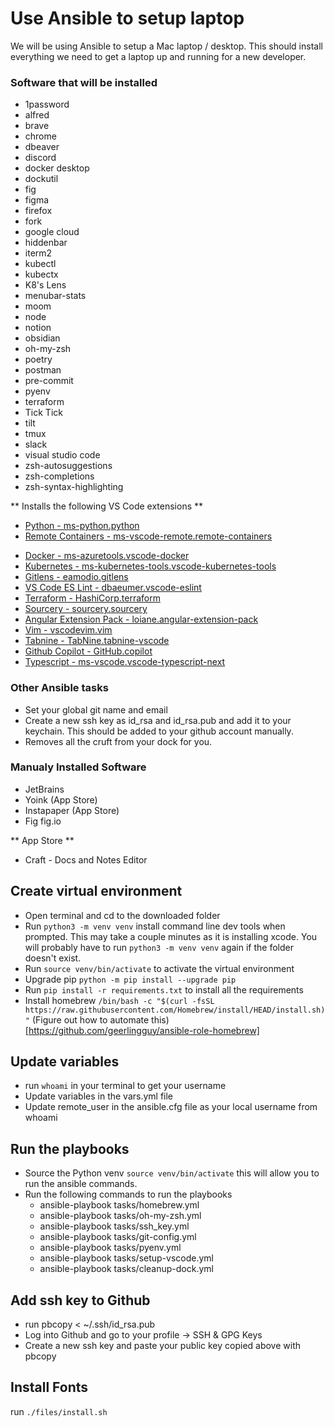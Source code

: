 # Use Ansible to setup laptop

We will be using Ansible to setup a Mac laptop / desktop. This should install everything we need to get a laptop up and running for a new developer.

### Software that will be installed  
* 1password
* alfred
* brave
* chrome
* dbeaver
* discord
* docker desktop
* dockutil
* fig
* figma
* firefox
* fork
* google cloud
* hiddenbar
* iterm2
* kubectl
* kubectx
* K8's Lens
* menubar-stats
* moom
* node
* notion
* obsidian
* oh-my-zsh
* poetry
* postman
* pre-commit
* pyenv
* terraform
* Tick Tick
* tilt
* tmux
* slack
* visual studio code
* zsh-autosuggestions
* zsh-completions
* zsh-syntax-highlighting

** Installs the following VS Code extensions **
* [Python - ms-python.python](https://marketplace.visualstudio.com/items?itemName=ms-python.python)
* [Remote Containers - ms-vscode-remote.remote-containers](https://marketplace.visualstudio.com/items?itemName=ms-vscode-remote.remote-containers)
- [Docker - ms-azuretools.vscode-docker](https://marketplace.visualstudio.com/items?itemName=ms-azuretools.vscode-docker)
- [Kubernetes - ms-kubernetes-tools.vscode-kubernetes-tools](https://marketplace.visualstudio.com/items?itemName=ms-kubernetes-tools.vscode-kubernetes-tools)
- [Gitlens - eamodio.gitlens](https://marketplace.visualstudio.com/items?itemName=eamodio.gitlens)
- [VS Code ES Lint - dbaeumer.vscode-eslint](https://marketplace.visualstudio.com/items?itemName=dbaeumer.vscode-eslint)
- [Terraform - HashiCorp.terraform](https://marketplace.visualstudio.com/items?itemName=HashiCorp.terraform)
- [Sourcery - sourcery.sourcery](https://marketplace.visualstudio.com/items?itemName=sourcery.sourcery)
- [Angular Extension Pack - loiane.angular-extension-pack](https://marketplace.visualstudio.com/items?itemName=loiane.angular-extension-pack)
- [Vim - vscodevim.vim](https://marketplace.visualstudio.com/items?itemName=vscodevim.vim)
- [Tabnine - TabNine.tabnine-vscode](https://marketplace.visualstudio.com/items?itemName=TabNine.tabnine-vscode)
- [Github Copilot - GitHub.copilot](https://marketplace.visualstudio.com/items?itemName=GitHub.copilot)
- [Typescript - ms-vscode.vscode-typescript-next](https://marketplace.visualstudio.com/items?itemName=ms-vscode.vscode-typescript-next)
### Other Ansible tasks
* Set your global git name and email
* Create a new ssh key as id_rsa and id_rsa.pub and add it to your keychain. This should be added to your github account manually.
* Removes all the cruft from your dock for you.

### Manualy Installed Software
* JetBrains
* Yoink (App Store)
* Instapaper (App Store)
* Fig fig.io

** App Store **
* Craft - Docs and Notes Editor
## Create virtual environment
* Open terminal and cd to the downloaded folder
* Run `python3 -m venv venv` install command line dev tools when prompted. This may take a couple minutes as it is installing xcode. You will probably have to run `python3 -m venv venv` again if the folder doesn't exist.
* Run `source venv/bin/activate` to activate the virtual environment
* Upgrade pip `python -m pip install --upgrade pip`
* Run `pip install -r requirements.txt` to install all the requirements
* Install homebrew `/bin/bash -c "$(curl -fsSL https://raw.githubusercontent.com/Homebrew/install/HEAD/install.sh)"` (Figure out how to automate this)[https://github.com/geerlingguy/ansible-role-homebrew]
## Update variables
* run `whoami` in your terminal to get your username
* Update variables in the vars.yml file
* Update remote_user in the ansible.cfg file as your local username from whoami
## Run the playbooks

* Source the Python venv `source venv/bin/activate` this will allow you to run the ansible commands.
* Run the following commands to run the playbooks
  * ansible-playbook tasks/homebrew.yml
  * ansible-playbook tasks/oh-my-zsh.yml
  * ansible-playbook tasks/ssh_key.yml
  * ansible-playbook tasks/git-config.yml
  * ansible-playbook tasks/pyenv.yml
  * ansible-playbook tasks/setup-vscode.yml
  * ansible-playbook tasks/cleanup-dock.yml


## Add ssh key to Github
* run pbcopy < ~/.ssh/id_rsa.pub
* Log into Github and go to your profile -> SSH & GPG Keys
* Create a new ssh key and paste your public key copied above with pbcopy

## Install Fonts
run `./files/install.sh`